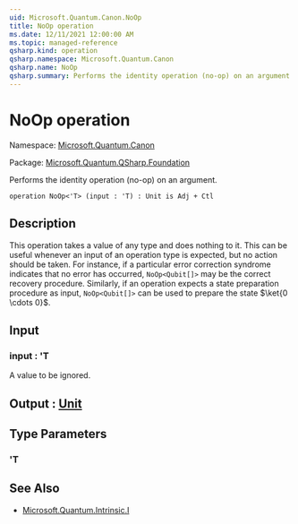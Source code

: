 ```yaml
---
uid: Microsoft.Quantum.Canon.NoOp
title: NoOp operation
ms.date: 12/11/2021 12:00:00 AM
ms.topic: managed-reference
qsharp.kind: operation
qsharp.namespace: Microsoft.Quantum.Canon
qsharp.name: NoOp
qsharp.summary: Performs the identity operation (no-op) on an argument.
---
```


# NoOp operation

Namespace: [Microsoft.Quantum.Canon](xref:Microsoft.Quantum.Canon)

Package: [Microsoft.Quantum.QSharp.Foundation](https://nuget.org/packages/Microsoft.Quantum.QSharp.Foundation)


Performs the identity operation (no-op) on an argument.

```qsharp
operation NoOp<'T> (input : 'T) : Unit is Adj + Ctl
```


## Description

This operation takes a value of any type and does nothing to it.This can be useful whenever an input of an operation type is expected,but no action should be taken.For instance, if a particular error correction syndrome indicates thatno error has occurred, `NoOp<Qubit[]>` may be the correct recoveryprocedure.Similarly, if an operation expects a state preparation procedure asinput, `NoOp<Qubit[]>` can be used to prepare the state$\ket{0 \cdots 0}$.

## Input

### input : 'T

A value to be ignored.



## Output : [Unit](xref:microsoft.quantum.qsharp.valueliterals#unit-literal)



## Type Parameters

### 'T



## See Also

- [Microsoft.Quantum.Intrinsic.I](xref:Microsoft.Quantum.Intrinsic.I)